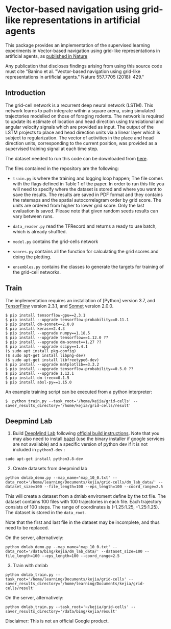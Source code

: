 # Vector-based navigation using grid-like representations in artificial agents

This package provides an implementation of the supervised learning experiments
in Vector-based navigation using grid-like representations in artificial agents,
as [published in Nature](https://www.nature.com/articles/s41586-018-0102-6)

Any publication that discloses findings arising from using this source code must
cite "Banino et al. "Vector-based navigation using grid-like representations in
artificial agents." Nature 557.7705 (2018): 429."

## Introduction

The grid-cell network is a recurrent deep neural network (LSTM). This network
learns to path integrate within a square arena, using simulated trajectories
modelled on those of foraging rodents. The network is required to update its
estimate of location and head direction using translational and angular velocity
signals which are provided as input. The output of the LSTM projects to place
and head direction units via a linear layer which is subject to regularization.
The vector of activities in the place and head direction units, corresponding to
the current position, was provided as a supervised training signal at each time
step.

The dataset needed to run this code can be downloaded from
[here](https://console.cloud.google.com/storage/browser/grid-cells-datasets).

The files contained in the repository are the following:

*   `train.py` is where the training and logging loop happen; The file comes
    with the flags defined in Table 1 of the paper. In order to run this file
    you will need to specify where the dataset is stored and where you want to
    save the results. The results are saved in PDF format and they contains the
    ratemaps and the spatial autocorrelagram order by grid score. The units are
    ordered from higher to lower grid score. Only the last evaluation is saved.
    Please note that given random seeds results can vary between runs.

*   `data_reader.py` read the TFRecord and returns a ready to use batch, which
    is already shuffled.

*   `model.py` contains the grid-cells network

*   `scores.py` contains all the function for calculating the grid scores and
    doing the plotting.

*   `ensembles.py` contains the classes to generate the targets for training of
    the grid-cell networks.

## Train

The implementation requires an installation of
[Python] version 3.7, and
[TensorFlow](https://www.tensorflow.org/) version 2.3.1, and
[Sonnet](https://github.com/deepmind/sonnet) version 2.0.0.

```shell
$ pip install tensorflow-gpu==2.3.1
$ pip install --upgrade tensorflow-probability==0.11.1
$ pip install dm-sonnet==2.0.0
$ pip install keras==2.4.3
$ pip install --upgrade numpy==1.18.5
$ pip install --upgrade tensorflow==1.12.0 ??
$ pip install --upgrade dm-sonnet==1.27 ??
$ pip install --upgrade scipy==1.4.1
($ sudo apt install pkg-config)
($ sudo apt-get install libpng-dev)
($ sudo apt-get install libfreetype6-dev)
$ pip install --upgrade matplotlib==3.3.2
$ pip install --upgrade tensorflow-probability==0.5.0 ??
$ pip install --upgrade 1.12.1
$ pip install dm-tree==0.1.5
$ pip install absl-py==1.15.0
```

An example training script can be executed from a python interpreter:

```shell
$  python train.py --task_root='/home/kejia/grid-cells' --saver_results_directory='/home/kejia/grid-cells/result'
```

## Deepmind Lab
1. Build [DeepMind Lab](https://github.com/deepmind/lab.git) following [official build instructions](https://github.com/deepmind/lab/blob/master/docs/users/build.md). 
Note that you may also need to install [bazel](https://docs.bazel.build/versions/master/install-ubuntu.html) (use the binary installer if google services are not available) and a specific version of python dev if it is not included in ```python3-dev``` :
```
sudo apt-get install python3.8-dev
```

2. Create datasets from deepmind lab
```
python dmlab_demo.py --map_name='map_10_0.txt' --data_root='/home/learning/Documents/kejia/grid-cells/dm_lab_data/' --dataset_size=100 --file_length=100 --eps_length=100 --coord_range=2.5
```
This will create a dataset from a dmlab enviroment define by the txt file. The dataset contains 100 files with 100 trajectories in each file. Each trajectory consists of 100 steps. The range of coordinates is (-1.25:1.25, -1.25:1.25). The dataset is stored in the ```data_root```.

Note that the first and last file in the dataset may be incomplete, and thus need to be replaced.

On the server, alternatively:
```
python dmlab_demo.py --map_name='map_10_0.txt' --data_root='/data/bing/kejia/dm_lab_data/' --dataset_size=100 --file_length=100 --eps_length=100 --coord_range=2.5
```

3. Train with dmlab
```
python dmlab_train.py --task_root='/home/learning/Documents/kejia/grid-cells' --saver_results_directory='/home/learning/Documents/kejia/grid-cells/result'
```
On the server, alternatively:
```
python dmlab_train.py --task_root='~/kejia/grid-cells' --saver_results_directory='/data/bing/kejia/result'
```

Disclaimer: This is not an official Google product.

